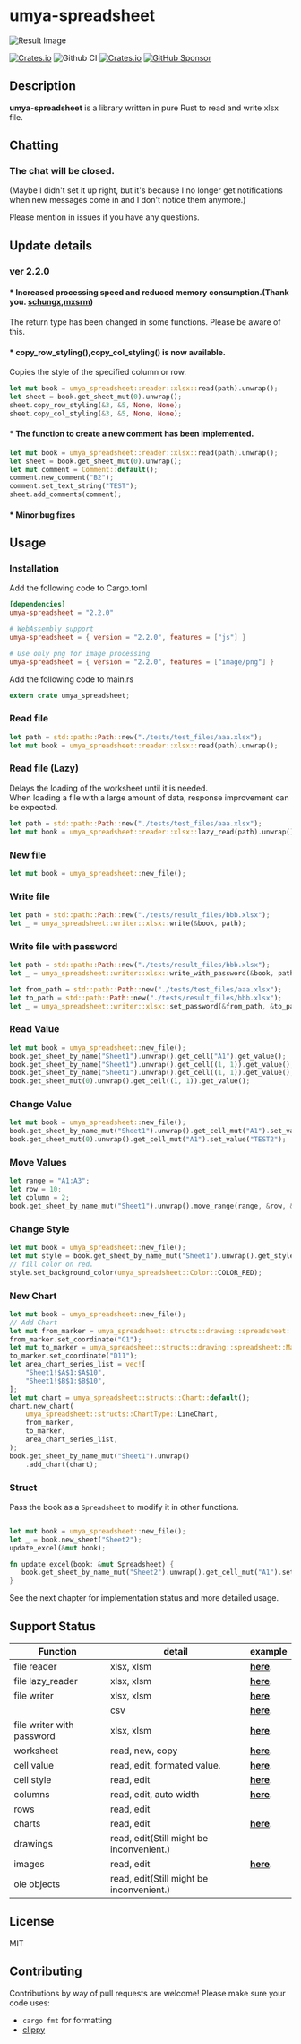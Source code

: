 # umya-spreadsheet
![Result Image](./images/title.png)

[![Crates.io](https://img.shields.io/crates/v/umya-spreadsheet)](https://crates.io/crates/umya-spreadsheet)
![Github CI](https://github.com/MathNya/umya-spreadsheet/actions/workflows/rust.yml/badge.svg)
[![Crates.io](https://img.shields.io/crates/l/umya-spreadsheet)](https://github.com/MathNya/umya-spreadsheet#license)
[![GitHub Sponsor](https://img.shields.io/static/v1?label=Sponsor&message=%E2%9D%A4&logo=GitHub&color=ff69b4)](https://github.com/sponsors/MathNya)

## Description
**umya-spreadsheet** is a library written in pure Rust to read and write xlsx file.

## Chatting
### The chat will be closed.
(Maybe I didn't set it up right, but it's because I no longer get notifications when new messages come in and I don't notice them anymore.)

Please mention in issues if you have any questions.

## Update details
### ver 2.2.0
#### * Increased processing speed and reduced memory consumption.(Thank you. [schungx](https://github.com/schungx),[mxsrm](https://github.com/mxsrm))
The return type has been changed in some functions.
Please be aware of this.

#### * copy_row_styling(),copy_col_styling() is now available.
Copies the style of the specified column or row.
```rust
let mut book = umya_spreadsheet::reader::xlsx::read(path).unwrap();
let sheet = book.get_sheet_mut(0).unwrap();
sheet.copy_row_styling(&3, &5, None, None);
sheet.copy_col_styling(&3, &5, None, None);
```
#### * The function to create a new comment has been implemented.
```rust
let mut book = umya_spreadsheet::reader::xlsx::read(path).unwrap();
let sheet = book.get_sheet_mut(0).unwrap();
let mut comment = Comment::default();
comment.new_comment("B2");
comment.set_text_string("TEST");
sheet.add_comments(comment);
```
#### * Minor bug fixes

## Usage
### Installation
Add the following code to Cargo.toml
```toml
[dependencies]
umya-spreadsheet = "2.2.0"

# WebAssembly support
umya-spreadsheet = { version = "2.2.0", features = ["js"] }

# Use only png for image processing
umya-spreadsheet = { version = "2.2.0", features = ["image/png"] }
```

Add the following code to main.rs
```rust
extern crate umya_spreadsheet;
```
### Read file
```rust
let path = std::path::Path::new("./tests/test_files/aaa.xlsx");
let mut book = umya_spreadsheet::reader::xlsx::read(path).unwrap();
```
### Read file (Lazy)
Delays the loading of the worksheet until it is needed.  
When loading a file with a large amount of data, response improvement can be expected.
```rust
let path = std::path::Path::new("./tests/test_files/aaa.xlsx");
let mut book = umya_spreadsheet::reader::xlsx::lazy_read(path).unwrap();
```
### New file
```rust
let mut book = umya_spreadsheet::new_file();
```
### Write file
```rust
let path = std::path::Path::new("./tests/result_files/bbb.xlsx");
let _ = umya_spreadsheet::writer::xlsx::write(&book, path);
```
### Write file with password
```rust
let path = std::path::Path::new("./tests/result_files/bbb.xlsx");
let _ = umya_spreadsheet::writer::xlsx::write_with_password(&book, path, "password");
```
```rust
let from_path = std::path::Path::new("./tests/test_files/aaa.xlsx");
let to_path = std::path::Path::new("./tests/result_files/bbb.xlsx");
let _ = umya_spreadsheet::writer::xlsx::set_password(&from_path, &to_path, "password");
```
### Read Value
```rust
let mut book = umya_spreadsheet::new_file();
book.get_sheet_by_name("Sheet1").unwrap().get_cell("A1").get_value();
book.get_sheet_by_name("Sheet1").unwrap().get_cell((1, 1)).get_value();
book.get_sheet_by_name("Sheet1").unwrap().get_cell((1, 1)).get_value();
book.get_sheet_mut(0).unwrap().get_cell((1, 1)).get_value();
```
### Change Value
```rust
let mut book = umya_spreadsheet::new_file();
book.get_sheet_by_name_mut("Sheet1").unwrap().get_cell_mut("A1").set_value("TEST1");
book.get_sheet_mut(0).unwrap().get_cell_mut("A1").set_value("TEST2");
```
### Move Values
```rust
let range = "A1:A3";
let row = 10;
let column = 2;
book.get_sheet_by_name_mut("Sheet1").unwrap().move_range(range, &row, &column);
```
### Change Style
```rust
let mut book = umya_spreadsheet::new_file();
let mut style = book.get_sheet_by_name_mut("Sheet1").unwrap().get_style_mut("A1");
// fill color on red.
style.set_background_color(umya_spreadsheet::Color::COLOR_RED);
```
### New Chart
```rust
let mut book = umya_spreadsheet::new_file();
// Add Chart
let mut from_marker = umya_spreadsheet::structs::drawing::spreadsheet::MarkerType::default();
from_marker.set_coordinate("C1");
let mut to_marker = umya_spreadsheet::structs::drawing::spreadsheet::MarkerType::default();
to_marker.set_coordinate("D11");
let area_chart_series_list = vec![
    "Sheet1!$A$1:$A$10",
    "Sheet1!$B$1:$B$10",
];
let mut chart = umya_spreadsheet::structs::Chart::default();
chart.new_chart(
    umya_spreadsheet::structs::ChartType::LineChart,
    from_marker,
    to_marker,
    area_chart_series_list,
);
book.get_sheet_by_name_mut("Sheet1").unwrap()
    .add_chart(chart);
```

### Struct 

Pass the book as a ```Spreadsheet``` to modify it in other functions. 

```rust

let mut book = umya_spreadsheet::new_file();
let _ = book.new_sheet("Sheet2");
update_excel(&mut book);

fn update_excel(book: &mut Spreadsheet) {
   book.get_sheet_by_name_mut("Sheet2").unwrap().get_cell_mut("A1").set_value("Test"); 
}
```

See the next chapter for implementation status and more detailed usage.

## Support Status
| Function | detail | example |
| --- | --- | --- |
| file reader | xlsx, xlsm | [**here**](https://docs.rs/umya-spreadsheet/latest/umya_spreadsheet/reader/xlsx/fn.read.html). |
| file lazy_reader | xlsx, xlsm | [**here**](https://docs.rs/umya-spreadsheet/latest/umya_spreadsheet/reader/xlsx/fn.lazy_read.html). |
| file writer | xlsx, xlsm | [**here**](https://docs.rs/umya-spreadsheet/latest/umya_spreadsheet/writer/xlsx/fn.write.html). |
|  | csv | [**here**](https://docs.rs/umya-spreadsheet/latest/umya_spreadsheet/writer/csv/fn.write.html). |
| file writer with password | xlsx, xlsm | [**here**](https://docs.rs/umya-spreadsheet/latest/umya_spreadsheet/writer/xlsx/fn.write_with_password.html). |
| worksheet | read, new, copy | [**here**](https://docs.rs/umya-spreadsheet/latest/umya_spreadsheet/). |
| cell value | read, edit, formated value. | [**here**](https://docs.rs/umya-spreadsheet/latest/umya_spreadsheet/). |
| cell style | read, edit | [**here**](https://docs.rs/umya-spreadsheet/latest/umya_spreadsheet/structs/struct.Style.html).  |
| columns | read, edit, auto width | [**here**](https://docs.rs/umya-spreadsheet/latest/umya_spreadsheet/structs/struct.Column.html).  |
| rows | read, edit |  |
| charts | read, edit | [**here**](https://docs.rs/umya-spreadsheet/latest/umya_spreadsheet/structs/struct.Chart.html).  |
| drawings | read, edit(Still might be inconvenient.) |  |
| images | read, edit | [**here**](https://docs.rs/umya-spreadsheet/latest/umya_spreadsheet/structs/struct.Image.html). |
| ole objects | read, edit(Still might be inconvenient.) |  |

## License
MIT

## Contributing

Contributions by way of pull requests are welcome!  Please make sure your code uses:

* `cargo fmt` for formatting
* [clippy](https://github.com/rust-lang/rust-clippy)
